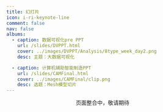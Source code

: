 ```yaml
---
title: 幻灯片
icon: i-ri-keynote-line
comment: false
nav: false
albums:
  - caption: 数据可视化pre PPT
    url: /slides/DVPPT.html
    cover: ../images/DVPPT/Analysis/8type_week_day2.png
    desc: 主题：大数据可视化

  - caption: 计算机辅助智能制造PPT
    url: /slides/CAMFinal.html
    cover: ../images/CAMFinal/clip.png
    desc: 选题：Mesh模型切片
---
```






<div style="text-align: center"> 页面整合中，敬请期待</div>




